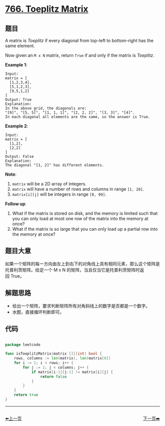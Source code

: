 # [766. Toeplitz Matrix](https://leetcode.com/problems/toeplitz-matrix/)


## 题目

A matrix is *Toeplitz* if every diagonal from top-left to bottom-right has the same element.

Now given an `M x N` matrix, return `True` if and only if the matrix is *Toeplitz*.

**Example 1**:

    Input:
    matrix = [
      [1,2,3,4],
      [5,1,2,3],
      [9,5,1,2]
    ]
    Output: True
    Explanation:
    In the above grid, the diagonals are:
    "[9]", "[5, 5]", "[1, 1, 1]", "[2, 2, 2]", "[3, 3]", "[4]".
    In each diagonal all elements are the same, so the answer is True.

**Example 2**:

    Input:
    matrix = [
      [1,2],
      [2,2]
    ]
    Output: False
    Explanation:
    The diagonal "[1, 2]" has different elements.

**Note**:

1. `matrix` will be a 2D array of integers.
2. `matrix` will have a number of rows and columns in range `[1, 20]`.
3. `matrix[i][j]` will be integers in range `[0, 99]`.

**Follow up**:

1. What if the matrix is stored on disk, and the memory is limited such that you can only load at most one row of the matrix into the memory at once?
2. What if the matrix is so large that you can only load up a partial row into the memory at once?


## 题目大意

如果一个矩阵的每一方向由左上到右下的对角线上具有相同元素，那么这个矩阵是托普利茨矩阵。给定一个 M x N 的矩阵，当且仅当它是托普利茨矩阵时返回 True。



## 解题思路


- 给出一个矩阵，要求判断矩阵所有对角斜线上的数字是否都是一个数字。
- 水题，直接循环判断即可。



## 代码

```go

package leetcode

func isToeplitzMatrix(matrix [][]int) bool {
	rows, columns := len(matrix), len(matrix[0])
	for i := 1; i < rows; i++ {
		for j := 1; j < columns; j++ {
			if matrix[i-1][j-1] != matrix[i][j] {
				return false
			}
		}
	}
	return true
}

```


----------------------------------------------
<div style="display: flex;justify-content: space-between;align-items: center;">
<p><a href="https://books.halfrost.com/leetcode/ChapterFour/0700~0799/0765.Couples-Holding-Hands/">⬅️上一页</a></p>
<p><a href="https://books.halfrost.com/leetcode/ChapterFour/0700~0799/0767.Reorganize-String/">下一页➡️</a></p>
</div>
